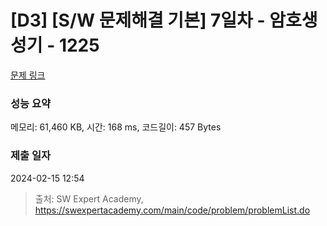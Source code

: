 # [D3] [S/W 문제해결 기본] 7일차 - 암호생성기 - 1225 

[문제 링크](https://swexpertacademy.com/main/code/problem/problemDetail.do?contestProbId=AV14uWl6AF0CFAYD) 

### 성능 요약

메모리: 61,460 KB, 시간: 168 ms, 코드길이: 457 Bytes

### 제출 일자

2024-02-15 12:54



> 출처: SW Expert Academy, https://swexpertacademy.com/main/code/problem/problemList.do